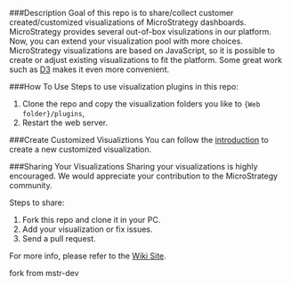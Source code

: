 ###Description
Goal of this repo is to share/collect customer created/customized visualizations of MicroStrategy dashboards. MicroStrategy provides several out-of-box visulizations in our platform. Now, you can extend your visualization pool with more choices. MicroStrategy visualizations are based on JavaScript, so it is possible to create or adjust existing visualizations to fit the platform. Some great work such as [D3](https://github.com/mbostock/d3) makes it even more convenient.

###How To Use
Steps to use visualization plugins in this repo:

1. Clone the repo and copy the visualization folders you like to `{Web folder}/plugins`,
2. Restart the web server.

###Create Customized Visualiztions 
You can follow the [introduction](https://lw.microstrategy.com/MSDZ/MSDL/10/docs/projects/VisSDK_All/Default.htm#topics/HTML5/Creating_an_HTML5_visualization.htm%3FTocPath%3DVisualization%2520SDK%7CHTML5%2520Visualizations%7C_____0) to create a new customized visualization.

###Sharing Your Visualizations
Sharing your visualizations is highly encouraged. We would appreciate your contribution to the MicroStrategy community.

Steps to share:

1. Fork this repo and clone it in your PC.
2. Add your visualization or fix issues.
3. Send a pull request.

For more info, please refer to the [Wiki Site](https://github.com/mstr-dev/Visualization-Plugins/wiki).


fork from mstr-dev
